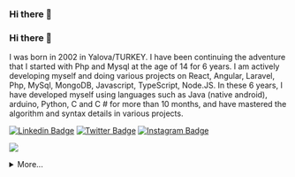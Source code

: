 ### Hi there 👋
<!--
**H4Sec/H4Sec** is a ✨ _special_ ✨ repository because its `README.md` (this file) appears on your GitHub profile. -->
### Hi there 👋

I was born in 2002 in Yalova/TURKEY. I have been continuing the adventure that I started with Php and Mysql at the age of 14 for 6 years. I am actively developing myself and doing various projects on React, Angular, Laravel, Php, MySql, MongoDB, Javascript, TypeScript, Node.JS. In these 6 years, I have developed myself using languages ​​such as Java (native android), arduino, Python, C and C # for more than 10 months, and have mastered the algorithm and syntax details in various projects.

[![Linkedin Badge](https://img.shields.io/badge/SercanEsiktas-gray?style=for-the-badge&logo=linkedin)](https://www.linkedin.com/in/sercanesiktas/)
[![Twitter Badge](https://img.shields.io/badge/SercanEsiktas-gray?style=for-the-badge&logo=twitter)](https://twitter.com/sercanesiktas/)
[![Instagram Badge](https://img.shields.io/badge/SercanEsiktas-gray?style=for-the-badge&logo=instagram)](https://instagram.com/sercanesiktas)

![](https://komarev.com/ghpvc/?username=flysquare&color=green)
<details>
  <summary>More...</summary>
  <img src="https://github-readme-stats.vercel.app/api?username=flysquare&show_icons=true&count_private=true&theme=dark&include_all_commits=true&line_height=28&theme=dark" style="width: 50%;"/>
       <img src="https://github-profile-trophy.vercel.app/?username=ryo-ma&theme=onedark"  style="width: 49%;"/>
</details>

